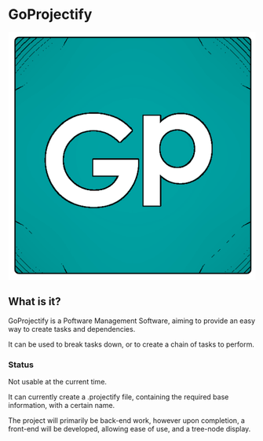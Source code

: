 ﻿# GoProjectify
 ![](https://github.com/ebkr/GoProjectify/blob/master/Assets/goProjectify.png)
 
## What is it?
GoProjectify is a Poftware Management Software, aiming to provide an easy way to create tasks and dependencies.

It can be used to break tasks down, or to create a chain of tasks to perform.

### Status

Not usable at the current time.

It can currently create a .projectify file, containing the required base information, with a certain name.

The project will primarily be back-end work, however upon completion, a front-end will be developed, allowing ease of use, and a tree-node display.
